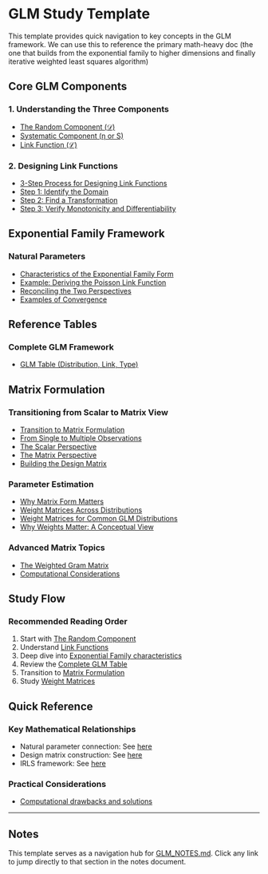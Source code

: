 # GLM Study Template

This template provides quick navigation to key concepts in the GLM framework. We can use this to reference the primary math-heavy doc (the one that builds from the exponential family to higher dimensions and finally iterative weighted least squares algorithm)

## Core GLM Components

### 1. Understanding the Three Components
- [The Random Component (𝒟)](GLM_NOTES.md#the-random-component-mathcald)
- [Systematic Component (η or S)](GLM_NOTES.md#systematic-component-eta-or-s)
- [Link Function (ℒ)](GLM_NOTES.md#link-function-mathcall)

### 2. Designing Link Functions
- [3-Step Process for Designing Link Functions](GLM_NOTES.md#a-3-step-process-for-designing-a-link-function)
- [Step 1: Identify the Domain](GLM_NOTES.md#a-3-step-process-for-designing-a-link-function)
- [Step 2: Find a Transformation](GLM_NOTES.md#a-3-step-process-for-designing-a-link-function)
- [Step 3: Verify Monotonicity and Differentiability](GLM_NOTES.md#a-3-step-process-for-designing-a-link-function)

## Exponential Family Framework

### Natural Parameters
- [Characteristics of the Exponential Family Form](GLM_NOTES.md#characteristics-of-the-exponential-family-form-and-the-natural-prameter)
- [Example: Deriving the Poisson Link Function](GLM_NOTES.md#example-deriving-the-poisson-link-function)
- [Reconciling the Two Perspectives](GLM_NOTES.md#reconciling-the-two-perspectives)
- [Examples of Convergence](GLM_NOTES.md#examples-of-convergence)

## Reference Tables

### Complete GLM Framework
- [GLM Table (Distribution, Link, Type)](GLM_NOTES.md#glm-table)

## Matrix Formulation

### Transitioning from Scalar to Matrix View
- [Transition to Matrix Formulation](GLM_NOTES.md#transition-to-matrix-formulation)
- [From Single to Multiple Observations](GLM_NOTES.md#from-single-observation-to-multiple-observations)
- [The Scalar Perspective](GLM_NOTES.md#the-scalar-perspective-single-observation)
- [The Matrix Perspective](GLM_NOTES.md#the-matrix-perspective-multiple-observations)
- [Building the Design Matrix](GLM_NOTES.md#building-the-design-matrix)

### Parameter Estimation
- [Why Matrix Form Matters](GLM_NOTES.md#why-does-matrix-form-matter-for-parameter-estimation)
- [Weight Matrices Across Distributions](GLM_NOTES.md#the-hidden-identity-weight-matrices-across-distributions)
- [Weight Matrices for Common GLM Distributions](GLM_NOTES.md#weight-matrices-for-common-glm-distributions)
- [Why Weights Matter: A Conceptual View](GLM_NOTES.md#why-weights-matter-a-conceptual-view)

### Advanced Matrix Topics
- [The Weighted Gram Matrix](GLM_NOTES.md#the-weighted-gram-matrix-mathbfxtmathbfwtmathbfx)
- [Computational Considerations](GLM_NOTES.md#computational-considerations)

## Study Flow

### Recommended Reading Order
1. Start with [The Random Component](GLM_NOTES.md#the-random-component-mathcald)
2. Understand [Link Functions](GLM_NOTES.md#link-function-mathcall)
3. Deep dive into [Exponential Family characteristics](GLM_NOTES.md#characteristics-of-the-exponential-family-form-and-the-natural-prameter)
4. Review the [Complete GLM Table](GLM_NOTES.md#glm-table)
5. Transition to [Matrix Formulation](GLM_NOTES.md#transition-to-matrix-formulation)
6. Study [Weight Matrices](GLM_NOTES.md#weight-matrices-for-common-glm-distributions)

## Quick Reference

### Key Mathematical Relationships
- Natural parameter connection: See [here](GLM_NOTES.md#characteristics-of-the-exponential-family-form-and-the-natural-prameter)
- Design matrix construction: See [here](GLM_NOTES.md#building-the-design-matrix)
- IRLS framework: See [here](GLM_NOTES.md#the-hidden-identity-weight-matrices-across-distributions)

### Practical Considerations
- [Computational drawbacks and solutions](GLM_NOTES.md#computational-considerations)

---

## Notes

This template serves as a navigation hub for [GLM_NOTES.md](GLM_NOTES.md). Click any link to jump directly to that section in the notes document.

